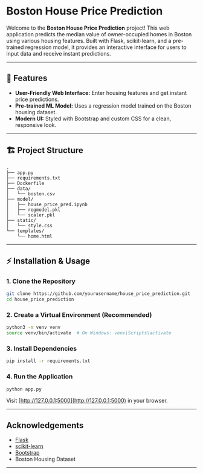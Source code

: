 # Boston House Price Prediction

Welcome to the **Boston House Price Prediction** project! This web application predicts the median value of owner-occupied homes in Boston using various housing features. Built with Flask, scikit-learn, and a pre-trained regression model, it provides an interactive interface for users to input data and receive instant predictions.

---

## 🚀 Features

- **User-Friendly Web Interface:** Enter housing features and get instant price predictions.
- **Pre-trained ML Model:** Uses a regression model trained on the Boston housing dataset.
- **Modern UI:** Styled with Bootstrap and custom CSS for a clean, responsive look.

---

## 🏗️ Project Structure

```
.
├── app.py
├── requirements.txt
├── Dockerfile
├── data/
│   └── boston.csv
├── model/
│   ├── house_price_pred.ipynb
│   ├── regmodel.pkl
│   └── scaler.pkl
├── static/
│   └── style.css
└── templates/
    └── home.html
```

---

## ⚡ Installation & Usage

### 1. Clone the Repository

```sh
git clone https://github.com/yourusername/house_price_prediction.git
cd house_price_prediction
```

### 2. Create a Virtual Environment (Recommended)

```sh
python3 -m venv venv
source venv/bin/activate  # On Windows: venv\Scripts\activate
```

### 3. Install Dependencies

```sh
pip install -r requirements.txt
```

### 4. Run the Application

```sh
python app.py
```

Visit [http://127.0.0.1:5000](http://127.0.0.1:5000) in your browser.

---

##  Acknowledgements

- [Flask](https://flask.palletsprojects.com/)
- [scikit-learn](https://scikit-learn.org/)
- [Bootstrap](https://getbootstrap.com/)
- Boston Housing Dataset

---

